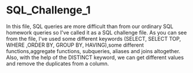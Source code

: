 # SQL_Challenge_1
In this file, SQL queries are more difficult than from our ordinary SQL homework queries so I've called it as a SQL challenge file. As you can see from the file, I've used some different keywords (SELECT, SELECT TOP, WHERE ,ORDER BY, GROUP BY, HAVING),some different functions,aggregate functions, subqueries, aliases and joins altogether. Also, with the help of the DISTINCT keyword, we can get different values and remove the duplicates from a column. 
